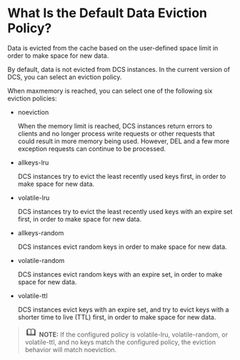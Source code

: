 # What Is the Default Data Eviction Policy?<a name="en-us_topic_0054235830"></a>

Data is evicted from the cache based on the user-defined space limit in order to make space for new data.

By default, data is not evicted from DCS instances. In the current version of DCS, you can select an eviction policy.

When maxmemory is reached, you can select one of the following six eviction policies:

-   noeviction

    When the memory limit is reached, DCS instances return errors to clients and no longer process write requests or other requests that could result in more memory being used. However, DEL and a few more exception requests can continue to be processed.

-   allkeys-lru

    DCS instances try to evict the least recently used keys first, in order to make space for new data.

-   volatile-lru

    DCS instances try to evict the least recently used keys with an expire set first, in order to make space for new data.

-   allkeys-random

    DCS instances evict random keys in order to make space for new data.

-   volatile-random

    DCS instances evict random keys with an expire set, in order to make space for new data.

-   volatile-ttl

    DCS instances evict keys with an expire set, and try to evict keys with a shorter time to live \(TTL\) first, in order to make space for new data.


>![](public_sys-resources/icon-note.gif) **NOTE:** 
>If the configured policy is volatile-lru, volatile-random, or volatile-ttl, and no keys match the configured policy, the eviction behavior will match noeviction.

